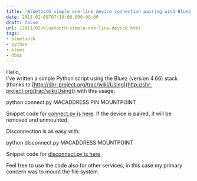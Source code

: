 ```yaml
---
title: 'Bluetooth simple one-line device connection pairing with Bluez'
date: 2011-02-09T07:10:00.000-08:00
draft: false
url: /2011/02/bluetooth-simple-one-line-device.html
tags: 
- bluetooth
- python
- bluez
- dbus
---
```


Hello,  
I've written a simple Python script using the Bluez (version 4.66) stack (thanks to [http://shr-project.org/trac/wiki/Using](http://shr-project.org/trac/wiki/Using)) with this usage:  
  
python connect.py MACADDRESS PIN MOUNTPOINT  
  
Snippet code for [connect.py is here](http://www.refactory.org/s/bluez_connection_pairing_with_bluetooth_device/view/2). If the device is paired, it will be removed and unmounted.  
  
Disconnection is as easy with:  
  
python disconnect.py MACADDRESS MOUNTPOINT  
  
Snippet code for [disconnect.py is here](http://www.refactory.org/s/bluez_disconnect_device/view/1).  
  
Feel free to use the code also for other services, in this case my primary concern was to mount the file system.